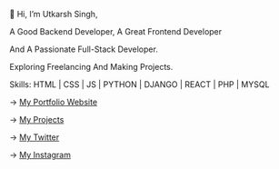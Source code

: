 👋 Hi, I’m Utkarsh Singh,

A Good Backend Developer, A Great Frontend Developer 

And A Passionate Full-Stack Developer.

Exploring Freelancing And Making Projects.

Skills: HTML | CSS | JS | PYTHON | DJANGO | REACT | PHP | MYSQL

-> [My Portfolio Website](https://utkarshsgithub.github.io/portfolio)

-> [My Projects](https://utkarshsgithub.github.io/projects)

-> [My Twitter](https://twitter.com/UtkarshCodes)

-> [My Instagram](https://instagram.com/utkarshcodes)

